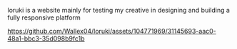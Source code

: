  loruki is a website mainly for testing my creative in designing and building a fully responsive platform
 
https://github.com/Wallex04/loruki/assets/104771969/31145693-aac0-48a1-bbc3-35d098b9fc1b
